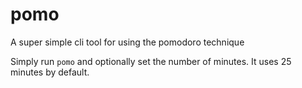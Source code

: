 # pomo
A super simple cli tool for using the pomodoro technique

Simply run `pomo` and optionally set the number of minutes. It uses 25 minutes by default.
